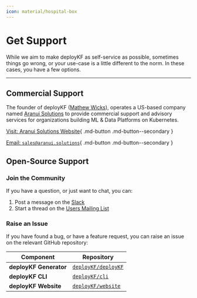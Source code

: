 ```yaml
---
icon: material/hospital-box
---
```


# Get Support

While we aim to make deployKF as self-service as possible, sometimes things go wrong, or your use-case is a little different to the norm. 
In these cases, you have a few options.

---

## Commercial Support

The founder of deployKF ([Mathew Wicks](https://www.linkedin.com/in/mathewwicks/)), operates a US-based company named [Aranui Solutions](https://www.aranui.solutions) to provide commercial support and advisory services for organizations building ML & Data Platforms on Kubernetes.

[Visit: Aranui Solutions Website](https://www.aranui.solutions/){ .md-button .md-button--secondary }

[Email: `sales@aranui.solutions`](mailto:sales@aranui.solutions?subject=%5BdeployKF%5D%20MY_SUBJECT){ .md-button .md-button--secondary }

## Open-Source Support

### Join the Community

If you have a question, or just want to chat, you can:

1. Post a message on the [Slack](community.md#slack)
2. Start a thread on the [Users Mailing List](community.md#users-mailing-list)

### Raise an Issue

If you have found a bug, or have a feature request, you can raise an issue on the relevant GitHub repository:

| Component              | Repository                                                         |
|------------------------|--------------------------------------------------------------------|
| __deployKF Generator__ | [`deployKF/deployKF`](https://github.com/deployKF/deployKF/issues) |
| __deployKF CLI__       | [`deployKF/cli`](https://github.com/deployKF/cli/issues)           |
| __deployKF Website__   | [`deployKF/website`](https://github.com/deployKF/website/issues)   |